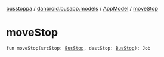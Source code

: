 [busstoppa](../../index.md) / [danbroid.busapp.models](../index.md) / [AppModel](index.md) / [moveStop](./move-stop.md)

# moveStop

`fun moveStop(srcStop: `[`BusStop`](../../danbroid.busapp.data/-bus-stop/index.md)`, destStop: `[`BusStop`](../../danbroid.busapp.data/-bus-stop/index.md)`): Job`